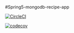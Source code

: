 #Spring5-mongodb-recipe-app

[![CircleCI](https://circleci.com/gh/neninho/spring5-mongodb-recipe-app.svg?style=svg)](https://circleci.com/gh/neninho/spring5-mongodb-recipe-app)

[![codecov](https://codecov.io/gh/neninho/spring5-mongodb-recipe-app/branch/master/graph/badge.svg)](https://codecov.io/gh/neninho/spring5-mongodb-recipe-app)